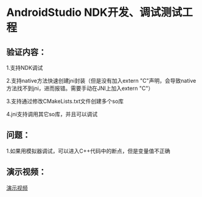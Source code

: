 # AndroidStudio NDK开发、调试测试工程

## 验证内容：
1.支持NDK调试

2.支持native方法快速创建jni封装（但是没有加入extern "C"声明，会导致native方法找不到jni，进而报错。需要手动在JNI上加入extern "C"）

3.支持通过修改CMakeLists.txt文件创建多个so库

4.jni支持调用其它so库，并且可以调试

## 问题：
1.如果用模拟器调试，可以进入C++代码中的断点，但是变量值不正确

## 演示视频：
[演示视频](http://v.youku.com/v_show/id_XMjc5OTM0NTA3Mg==.html?spm=a2h3j.8428770.3416059.1)
